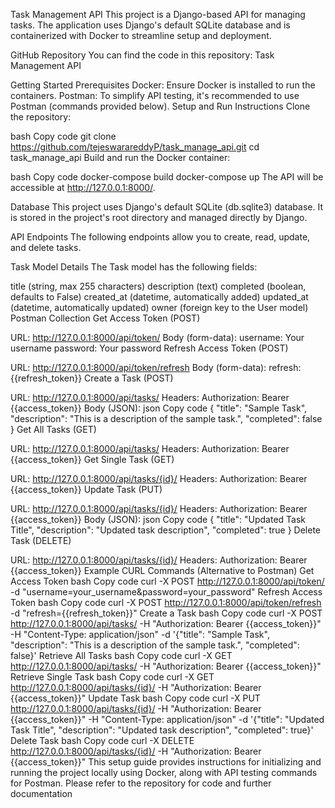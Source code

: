 Task Management API
This project is a Django-based API for managing tasks. The application uses Django's default SQLite database and is containerized with Docker to streamline setup and deployment.

GitHub Repository
You can find the code in this repository: Task Management API

Getting Started
Prerequisites
Docker: Ensure Docker is installed to run the containers.
Postman: To simplify API testing, it's recommended to use Postman (commands provided below).
Setup and Run Instructions
Clone the repository:

bash
Copy code
git clone https://github.com/tejeswarareddyP/task_manage_api.git
cd task_manage_api
Build and run the Docker container:

bash
Copy code
docker-compose build
docker-compose up
The API will be accessible at http://127.0.0.1:8000/.

Database
This project uses Django's default SQLite (db.sqlite3) database. It is stored in the project's root directory and managed directly by Django.

API Endpoints
The following endpoints allow you to create, read, update, and delete tasks.

Task Model Details
The Task model has the following fields:

title (string, max 255 characters)
description (text)
completed (boolean, defaults to False)
created_at (datetime, automatically added)
updated_at (datetime, automatically updated)
owner (foreign key to the User model)
Postman Collection
Get Access Token (POST)

URL: http://127.0.0.1:8000/api/token/
Body (form-data):
username: Your username
password: Your password
Refresh Access Token (POST)

URL: http://127.0.0.1:8000/api/token/refresh
Body (form-data):
refresh: {{refresh_token}}
Create a Task (POST)

URL: http://127.0.0.1:8000/api/tasks/
Headers:
Authorization: Bearer {{access_token}}
Body (JSON):
json
Copy code
{
  "title": "Sample Task",
  "description": "This is a description of the sample task.",
  "completed": false
}
Get All Tasks (GET)

URL: http://127.0.0.1:8000/api/tasks/
Headers:
Authorization: Bearer {{access_token}}
Get Single Task (GET)

URL: http://127.0.0.1:8000/api/tasks/{id}/
Headers:
Authorization: Bearer {{access_token}}
Update Task (PUT)

URL: http://127.0.0.1:8000/api/tasks/{id}/
Headers:
Authorization: Bearer {{access_token}}
Body (JSON):
json
Copy code
{
  "title": "Updated Task Title",
  "description": "Updated task description",
  "completed": true
}
Delete Task (DELETE)

URL: http://127.0.0.1:8000/api/tasks/{id}/
Headers:
Authorization: Bearer {{access_token}}
Example CURL Commands (Alternative to Postman)
Get Access Token
bash
Copy code
curl -X POST http://127.0.0.1:8000/api/token/ -d "username=your_username&password=your_password"
Refresh Access Token
bash
Copy code
curl -X POST http://127.0.0.1:8000/api/token/refresh -d "refresh={{refresh_token}}"
Create a Task
bash
Copy code
curl -X POST http://127.0.0.1:8000/api/tasks/ -H "Authorization: Bearer {{access_token}}" -H "Content-Type: application/json" -d '{"title": "Sample Task", "description": "This is a description of the sample task.", "completed": false}'
Retrieve All Tasks
bash
Copy code
curl -X GET http://127.0.0.1:8000/api/tasks/ -H "Authorization: Bearer {{access_token}}"
Retrieve Single Task
bash
Copy code
curl -X GET http://127.0.0.1:8000/api/tasks/{id}/ -H "Authorization: Bearer {{access_token}}"
Update Task
bash
Copy code
curl -X PUT http://127.0.0.1:8000/api/tasks/{id}/ -H "Authorization: Bearer {{access_token}}" -H "Content-Type: application/json" -d '{"title": "Updated Task Title", "description": "Updated task description", "completed": true}'
Delete Task
bash
Copy code
curl -X DELETE http://127.0.0.1:8000/api/tasks/{id}/ -H "Authorization: Bearer {{access_token}}"
This setup guide provides instructions for initializing and running the project locally using Docker, along with API testing commands for Postman. Please refer to the repository for code and further documentation
